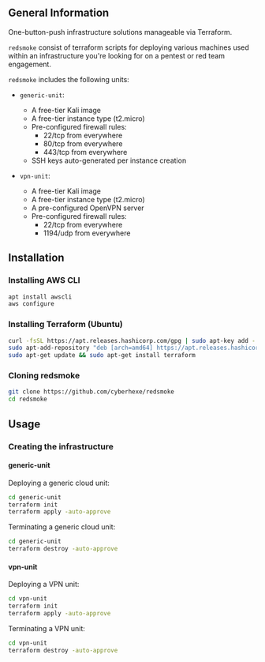 ## General Information

One-button-push infrastructure solutions manageable via Terraform.

`redsmoke` consist of terraform scripts for deploying various machines used within an infrastructure you're looking for on a pentest or red team engagement.

`redsmoke` includes the following units:

- `generic-unit`:
  - A free-tier Kali image
  - A free-tier instance type (t2.micro)
  - Pre-configured firewall rules: 
    - 22/tcp from everywhere
    - 80/tcp from everywhere
    - 443/tcp from everywhere
  - SSH keys auto-generated per instance creation

- `vpn-unit`:
  - A free-tier Kali image
  - A free-tier instance type (t2.micro)
  - A pre-configured OpenVPN server
  - Pre-configured firewall rules:
    - 22/tcp from everywhere
    - 1194/udp from everywhere


## Installation

### Installing AWS CLI
```bash
apt install awscli
aws configure
```

### Installing Terraform (Ubuntu)
```bash
curl -fsSL https://apt.releases.hashicorp.com/gpg | sudo apt-key add -
sudo apt-add-repository "deb [arch=amd64] https://apt.releases.hashicorp.com $(lsb_release -cs) main"
sudo apt-get update && sudo apt-get install terraform
```

### Cloning redsmoke
```bash
git clone https://github.com/cyberhexe/redsmoke
cd redsmoke
```

## Usage

### Creating the infrastructure 


#### generic-unit

Deploying a generic cloud unit:

```bash
cd generic-unit
terraform init
terraform apply -auto-approve
```

Terminating a generic cloud unit:

```bash
cd generic-unit
terraform destroy -auto-approve
```

#### vpn-unit

Deploying a VPN unit:

```bash
cd vpn-unit
terraform init
terraform apply -auto-approve
```

Terminating a VPN unit:

```bash
cd vpn-unit
terraform destroy -auto-approve
```